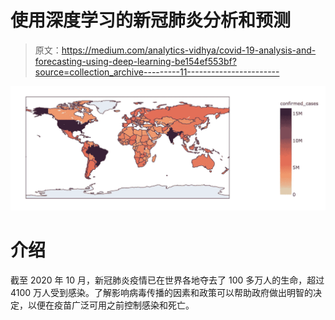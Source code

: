 # 使用深度学习的新冠肺炎分析和预测

> 原文：<https://medium.com/analytics-vidhya/covid-19-analysis-and-forecasting-using-deep-learning-be154ef553bf?source=collection_archive---------11----------------------->

![](img/dd507186d5a26c13d141434900dcaeed.png)

# 介绍

截至 2020 年 10 月，新冠肺炎疫情已在世界各地夺去了 100 多万人的生命，超过 4100 万人受到感染。了解影响病毒传播的因素和政策可以帮助政府做出明智的决定，以便在疫苗广泛可用之前控制感染和死亡。